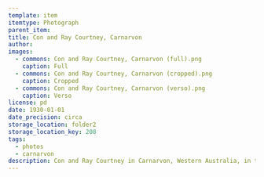 ```yaml
---
template: item
itemtype: Photograph
parent_item: 
title: Con and Ray Courtney, Carnarvon
author: 
images:
  - commons: Con and Ray Courtney, Carnarvon (full).png
    caption: Full
  - commons: Con and Ray Courtney, Carnarvon (cropped).png
    caption: Cropped
  - commons: Con and Ray Courtney, Carnarvon (verso).png
    caption: Verso
license: pd
date: 1930-01-01
date_precision: circa
storage_location: folder2
storage_location_key: 208
tags:
  - photos
  - carnarvon
description: Con and Ray Courtney in Carnarvon, Western Australia, in the 1930s.
---
```

